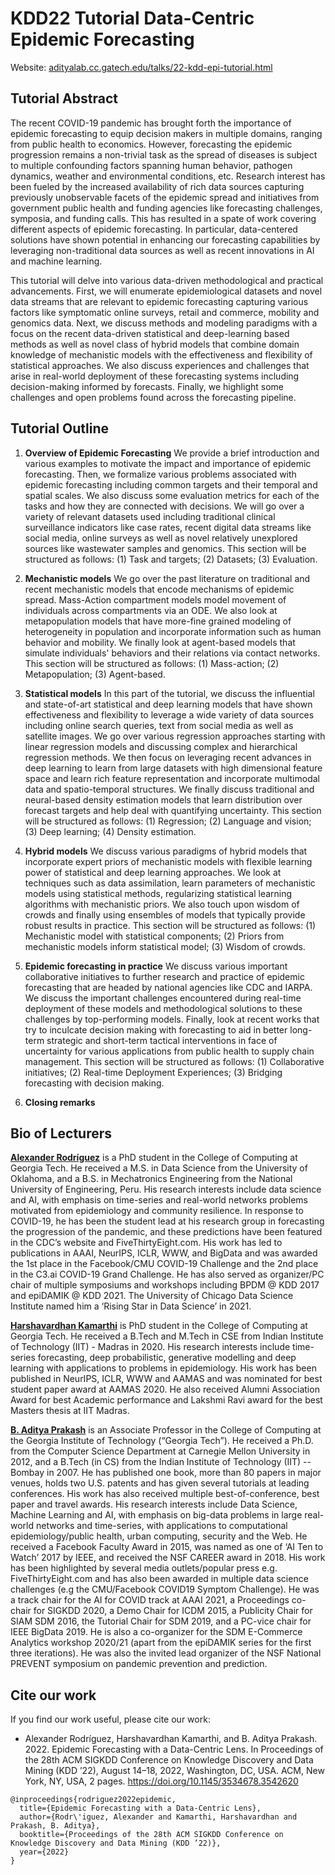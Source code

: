 # KDD22 Tutorial Data-Centric Epidemic Forecasting 

Website: [adityalab.cc.gatech.edu/talks/22-kdd-epi-tutorial.html](https://adityalab.cc.gatech.edu/talks/22-kdd-epi-tutorial.html)

## Tutorial Abstract

The recent COVID-19 pandemic has brought forth the importance of epidemic forecasting to equip decision makers in multiple domains, ranging from public health to economics. However, forecasting the epidemic progression remains a non-trivial task as the spread of diseases is subject to multiple confounding factors spanning human behavior, pathogen dynamics, weather and environmental conditions, etc. Research interest has been fueled by the increased availability of rich data sources capturing previously unobservable facets of the epidemic spread and initiatives from government public health and funding agencies like forecasting challenges, symposia, and funding calls. This has resulted in a spate of work covering different aspects of epidemic forecasting. In particular, data-centered solutions have shown potential in enhancing our forecasting capabilities by leveraging non-traditional data sources as well as recent innovations in AI and machine learning. 

This tutorial will delve into various data-driven methodological and practical advancements. First, we will enumerate epidemiological datasets and novel data streams that are relevant to epidemic forecasting capturing various factors like symptomatic online surveys, retail and commerce, mobility and genomics data. Next, we discuss methods and modeling paradigms with a focus on the recent data-driven statistical and deep-learning based methods as well as novel class of hybrid models that combine domain knowledge of mechanistic models with the effectiveness and flexibility of statistical approaches. We also discuss experiences and challenges that arise in real-world deployment of these forecasting systems including decision-making informed by forecasts. Finally, we highlight some challenges and open problems found across the forecasting pipeline.

## Tutorial Outline

1. **Overview of Epidemic Forecasting**
We provide a brief introduction and various examples to motivate the impact and importance of epidemic forecasting. Then, we formalize various problems associated with epidemic forecasting including common targets and their temporal and spatial scales. We also discuss some evaluation metrics for each of the tasks and how they are connected with decisions. We will go over a variety of relevant datasets used including traditional clinical surveillance indicators like case rates, recent digital data streams like social media, online surveys as well as novel relatively unexplored sources like wastewater samples and genomics. 
This section will be structured as follows: (1) Task and targets; (2) Datasets; (3) Evaluation.

2. **Mechanistic models**
We go over the past literature on traditional and recent mechanistic models that encode mechanisms of epidemic spread. Mass-Action compartment models model movement of individuals across compartments via an ODE. We also look at metapopulation models that have more-fine grained modeling of heterogeneity in population and incorporate information such as human behavior and mobility. We finally look at agent-based models that simulate individuals' behaviors and their relations via contact networks. This section will be structured as follows: (1) Mass-action; (2) Metapopulation; (3) Agent-based.

3. **Statistical models** 
In this part of the tutorial, we discuss the influential and state-of-art statistical and deep learning models that have shown effectiveness and flexibility to leverage a wide variety of data sources including online search queries, text from social media as well as satellite images. We go over various regression approaches starting with linear regression models and discussing complex and hierarchical regression methods. We then focus on leveraging recent advances in deep learning to learn from large datasets with high dimensional feature space and learn rich feature representation and incorporate multimodal data and spatio-temporal structures. We finally discuss traditional and neural-based density estimation models that learn distribution over forecast targets and help deal with quantifying uncertainty. This section will be structured as follows: (1) Regression; (2) Language and vision; (3) Deep learning; (4) Density estimation.

4. **Hybrid models**
We discuss various paradigms of hybrid models that incorporate expert priors of mechanistic models with flexible learning power of statistical and deep learning approaches. We look at techniques such as data assimilation, learn parameters of mechanistic models using statistical methods, regularizing statistical learning algorithms with mechanistic priors. We also touch upon wisdom of crowds and finally using ensembles of models that typically provide robust results in practice.  This section will be structured as follows: (1) Mechanistic model with statistical components; (2) Priors from mechanistic models inform statistical model; (3) Wisdom of crowds.

5. **Epidemic forecasting in practice**
We discuss various important collaborative initiatives to further research and practice of epidemic forecasting that are headed by national agencies like CDC and IARPA. We discuss the important challenges encountered during real-time deployment of these models and methodological solutions to these challenges by top-performing models. Finally, look at recent works that try to inculcate decision making with forecasting to aid in better long-term strategic and short-term tactical interventions in face of uncertainty for various applications from public health to supply chain management. This section will be structured as follows: (1) Collaborative initiatives; (2) Real-time Deployment Experiences; (3) Bridging forecasting with decision making.

6. **Closing remarks**

## Bio of Lecturers

**[Alexander Rodríguez](https://sites.cc.gatech.edu/~acastillo41/)** is a PhD student in the College of Computing at Georgia Tech. He received a M.S. in Data Science from the University of Oklahoma, and a B.S. in Mechatronics Engineering from the National University of Engineering, Peru. His research interests include data science and AI, with emphasis on time-series and real-world networks problems motivated from epidemiology and community resilience. In response to COVID-19, he has been the student lead at his research group in forecasting the progression of the pandemic, and these predictions have been featured in the CDC’s website and FiveThirtyEight.com. His work has led to publications in AAAI, NeurIPS, ICLR, WWW, and BigData and was awarded the 1st place in the Facebook/CMU COVID-19 Challenge and the 2nd place in the C3.ai COVID-19 Grand Challenge. He has also served as organizer/PC chair of multiple symposiums and workshops including BPDM @ KDD 2017 and epiDAMIK @ KDD 2021. The University of Chicago Data Science Institute named him a ‘Rising Star in Data Science’ in 2021.

**[Harshavardhan Kamarthi](https://www.harsha-pk.com)** is PhD student in the College of Computing at Georgia Tech. He received a B.Tech and M.Tech in CSE from Indian Institute of Technology (IIT) - Madras in 2020. His research interests include time-series forecasting, deep probabilistic, generative modelling and deep learning with applications to problems in epidemiology. His work has been published in NeurIPS, ICLR, WWW and AAMAS and was nominated for best student paper award at AAMAS 2020. He also received Alumni Association Award for best Academic performance and Lakshmi Ravi award for the best Masters thesis at IIT Madras. 

**[B. Aditya Prakash](https://www.cc.gatech.edu/~badityap/)** is an Associate Professor in the College of Computing at the Georgia Institute of Technology (“Georgia Tech”). He received a Ph.D. from the Computer Science Department at Carnegie Mellon University in 2012, and a B.Tech (in CS) from the Indian Institute of Technology (IIT) -- Bombay in 2007. He has published one book, more than 80 papers in major venues, holds two U.S. patents and has given several tutorials at leading conferences. His work has also received multiple best-of-conference, best paper and travel awards. His research interests include Data Science, Machine Learning and AI, with emphasis on big-data problems in large real-world networks and time-series, with applications to computational epidemiology/public health, urban computing, security and the Web. He received a Facebook Faculty Award in 2015, was named as one of ‘AI Ten to Watch’ 2017 by IEEE, and received the NSF CAREER award in 2018. His work has been highlighted by several media outlets/popular press e.g. FiveThirtyEight.com and has also been awarded in multiple data science challenges (e.g the CMU/Facebook COVID19 Symptom Challenge). He was a track chair for the AI for COVID track at AAAI 2021, a Proceedings co-chair for SIGKDD 2020, a Demo Chair for ICDM 2015, a Publicity Chair for SIAM SDM 2016, the Tutorial Chair for SDM 2019, and a PC-vice chair for IEEE BigData 2019. He is also a co-organizer for the SDM E-Commerce Analytics workshop 2020/21 (apart from the epiDAMIK series for the first three iterations). He was also the invited lead organizer of the NSF National PREVENT symposium on pandemic prevention and prediction. 

## Cite our work
If you find our work useful, please cite our work:
- Alexander Rodríguez, Harshavardhan Kamarthi, and B. Aditya Prakash. 2022. Epidemic Forecasting with a Data-Centric Lens. In Proceedings of the 28th ACM SIGKDD Conference on Knowledge Discovery and Data Mining (KDD ’22), August 14–18, 2022, Washington, DC, USA. ACM, New York, NY, USA, 2 pages. https://doi.org/10.1145/3534678.3542620

```
@inproceedings{rodriguez2022epidemic,
  title={Epidemic Forecasting with a Data-Centric Lens},
  author={Rodr\'iguez, Alexander and Kamarthi, Harshavardhan and Prakash, B. Aditya},
  booktitle={Proceedings of the 28th ACM SIGKDD Conference on Knowledge Discovery and Data Mining (KDD ’22)},
  year={2022}
}
